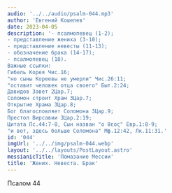 ```yaml
---
audio: '../../audio/psalm-044.mp3'
author: 'Евгений Кошелев'
date: 2023-04-05
description: '- псалмопевец (1-2);
- представление жениха (3-10);
- представление невесты (11-13);
- обозначение брака (14-17);
- псалмопевец (18).
Важные ссылки:
Гибель Корея Чис.16;
"но сыны Кореевы не умерли" Чис.26:11;
"оставит человек отца своего" Быт.2:24;
Давидов Завет 2Цар.7;
Соломон строит Храм 3Цар.7;
Открытие Храма 3Цар.8;
Бог благословляет Соломона 3Цар.9;
Престол Вирсавии 3Цар.2:19;
Цитата Пс.44:7-8, Сын назван "ο θεος" Евр.1:8-9;
"и вот, здесь больше Соломона" Мф.12:42, Лк.11:31.'
id: '044'
imgUrl: '../../img/psalm-044.webp'
layout: '../../layouts/PostLayout.astro'
messianicTitle: 'Помазание Мессии'
title: 'Жених. Невеста. Брак'
---
```


Псалом 44